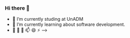### Hi there 👋

- 🔭 I’m currently studing at UnADM
- 🌱 I’m currently learning about software development.
- 👯 🤔 💬 📫 😄 ⚡
-->
